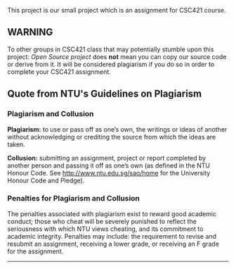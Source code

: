 This project is our small project which is an assignment for CSC421 course.

## WARNING ##
To other groups in CSC421 class that may potentially stumble upon this project: _Open Source project_ does **not** mean you can copy our source code or derive from it. It will be considered plagiarism if you do so in order to complete your CSC421 assignment.

## Quote from NTU's Guidelines on Plagiarism ##
### Plagiarism and Collusion ###
**Plagiarism:** to use or pass off as one’s own, the writings or ideas of another without acknowledging or crediting the source from which the ideas are taken.

**Collusion:** submitting an assignment, project or report completed by another person and passing it off as one’s own (as defined in the NTU Honour Code. See http://www.ntu.edu.sg/sao/home for the University Honour Code and Pledge).

### Penalties for Plagiarism and Collusion ###
The penalties associated with plagiarism exist to reward good academic conduct; those who cheat will be severely punished to reflect the seriousness with which NTU views cheating, and its commitment to academic integrity.  Penalties may include: the requirement to revise and resubmit an assignment, receiving a lower grade, or receiving an F grade for the assignment.

---

